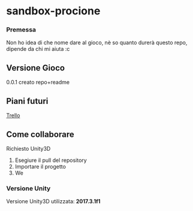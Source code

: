 # sandbox-procione
 
 ### Premessa

 Non ho idea di che nome dare al gioco, nè so quanto durerà questo repo, dipende da chi mi aiuta :c
 
 ## Versione Gioco
 
 0.0.1 creato repo+readme

 ## Piani futuri
 [Trello](https://trello.com/b/7hKsHf4a/gioco-procione)


 ## Come collaborare
 
 Richiesto Unity3D
 
 1. Esegiure il pull del repository
 2. Importare il progetto
 3. We
 
 ### Versione Unity
 
 Versione Unity3D utilizzata: __2017.3.1f1__
 
